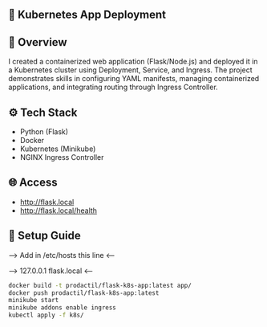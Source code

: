 ## 🧩 Kubernetes App Deployment

## 📘 Overview
I created a containerized web application (Flask/Node.js) and deployed it in a Kubernetes cluster using Deployment, Service, and Ingress. The project demonstrates skills in configuring YAML manifests, managing containerized applications, and integrating routing through Ingress Controller.

## ⚙️ Tech Stack
- Python (Flask)
- Docker
- Kubernetes (Minikube)
- NGINX Ingress Controller

## 🌐 Access
- http://flask.local
- http://flask.local/health

## 🚀 Setup Guide
--> Add in /etc/hosts this line <--

--> 127.0.0.1 flask.local <-- 
```bash
docker build -t prodactil/flask-k8s-app:latest app/
docker push prodactil/flask-k8s-app:latest
minikube start
minikube addons enable ingress
kubectl apply -f k8s/
